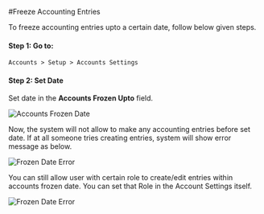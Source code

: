 <!-- add-breadcrumbs -->
#Freeze Accounting Entries

To freeze accounting entries upto a certain date, follow below given steps.

#### Step 1: Go to:

`Accounts > Setup > Accounts Settings`

#### Step 2: Set Date

Set date in the **Accounts Frozen Upto** field.

<img alt="Accounts Frozen Date" class="screenshot" src="{{docs_base_url}}/assets/img/articles/frozen-date-1.png">

Now, the system will not allow to make any accounting entries before set date. If at all someone tries creating entries, system will show error message as below.

<img alt="Frozen Date Error" class="screenshot" src="{{docs_base_url}}/assets/img/articles/frozen-date-2.png">

You can still allow user with certain role to create/edit entries within accounts frozen date. You can set that Role in the Account Settings itself.

<img alt="Frozen Date Error" class="screenshot" src="{{docs_base_url}}/assets/img/articles/frozen-date-3.png">
